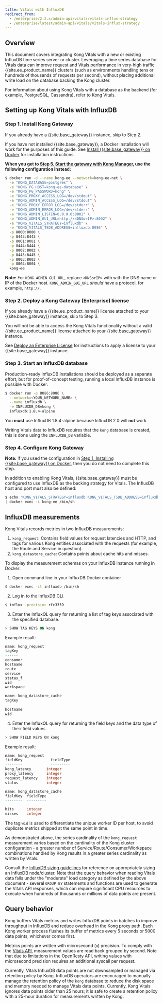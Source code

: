 ```yaml
---
title: Vitals with InfluxDB
redirect_from: 
  - /enterprise/2.2.x/admin-api/vitals/vitals-influx-strategy
  - /enterprise/latest/admin-api/vitals/vitals-influx-strategy
---
```


## Overview

This document covers integrating Kong Vitals with a new or existing InfluxDB
time series server or cluster. Leveraging a time series database for Vitals data
can improve request and Vitals performance in very-high traffic {{site.ee_product_name}}
clusters (such as environments handling tens or hundreds of thousands of
requests per second), without placing additional write load on the database
backing the Kong cluster.

For information about using Kong Vitals with a database as the backend (for example,
PostgreSQL, Cassandra), refer to
[Kong Vitals](/enterprise/{{page.kong_version}}/admin-api/vitals/).

## Setting up Kong Vitals with InfluxDB

### Step 1. Install Kong Gateway

If you already have a {{site.base_gateway}} instance, skip to Step 2.

If you have not installed {{site.base_gateway}}, a Docker installation
will work for the purposes of this guide. 
See [Install {{site.base_gateway}} on Docker](/enterprise/{{page.kong_version}}/deployment/installation/docker)
for installation instructions.

**When you get to
[Step 5. Start the gateway with Kong Manager](/enterprise/{{page.kong_version}}/deployment/installation/docker/#start-gateway),
use the following configuration instead:**

```bash
$ docker run -d --name kong-ee --network=kong-ee-net \
  -e "KONG_DATABASE=postgres" \
  -e "KONG_PG_HOST=kong-ee-database" \
  -e "KONG_PG_PASSWORD=kong" \
  -e "KONG_PROXY_ACCESS_LOG=/dev/stdout" \
  -e "KONG_ADMIN_ACCESS_LOG=/dev/stdout" \
  -e "KONG_PROXY_ERROR_LOG=/dev/stderr" \
  -e "KONG_ADMIN_ERROR_LOG=/dev/stderr" \
  -e "KONG_ADMIN_LISTEN=0.0.0.0:8001" \
  -e "KONG_ADMIN_GUI_URL=http://<DNSorIP>:8002" \
  -e "KONG_VITALS_STRATEGY=influxdb" \
  -e "KONG_VITALS_TSDB_ADDRESS=influxdb:8086" \
  -p 8000:8000 \
  -p 8443:8443 \
  -p 8001:8001 \
  -p 8444:8444 \
  -p 8002:8002 \
  -p 8445:8445 \
  -p 8003:8003 \
  -p 8004:8004 \
  kong-ee
```

<div class="alert alert-ee blue">
<strong>Note:</strong> For <code>KONG_ADMIN_GUI_URL</code>, replace <code>&lt;DNSorIP&gt;</code>
with with the DNS name or IP of the Docker host. <code>KONG_ADMIN_GUI_URL</code>
<i>should</i> have a protocol, for example, <code>http://</code>.
</div>

### Step 2. Deploy a Kong Gateway (Enterprise) license

If you already have a {{site.ee_product_name}} license attached to your {{site.base_gateway}}
instance, skip to Step 3.

You will not be able to access the Kong Vitals functionality without a valid
{{site.ee_product_name}} license attached to your {{site.base_gateway}} instance.

See [Deploy an Enterprise License](/enterprise/{{page.kong_version}}/deployment/licenses/deploy-license)
for instructions to apply a license to your {{site.base_gateway}} instance.

### Step 3. Start an InfluxDB database

Production-ready InfluxDB installations should be deployed as a separate
effort, but for proof-of-concept testing, running a local InfluxDB instance
is possible with Docker:

```bash
$ docker run -p 8086:8086 \
  --network=<YOUR_NETWORK_NAME> \
  --name influxdb \
  -e INFLUXDB_DB=kong \
  influxdb:1.8.4-alpine
```

<div class="alert alert-warning">
You <strong>must</strong> use InfluxDB 1.8.4-alpine because
InfluxDB 2.0 will <strong>not</strong> work.  
</div>

Writing Vitals data to InfluxDB requires that the `kong` database is created, 
this is done using the `INFLUXDB_DB` variable.

### Step 4. Configure Kong Gateway

<div class="alert alert-ee blue">
<strong>Note:</strong> If you used the configuration in 
<a href="#step-1-install-kong-gateway">Step 1. Installing {{site.base_gateway}} on Docker</a>,
then you do not need to complete this step.
</div>

In addition to enabling Kong Vitals, {{site.base_gateway}} must be configured to use InfluxDB as the
backing strategy for Vitals. The InfluxDB host and port must also be defined:

```bash
$ echo "KONG_VITALS_STRATEGY=influxdb KONG_VITALS_TSDB_ADDRESS=influxdb:8086 kong reload exit" \
| docker exec -i kong-ee /bin/sh
```

## InfluxDB measurements

Kong Vitals records metrics in two InfluxDB measurements: 

1. `kong_request`: Contains field values for request latencies and HTTP,
  and tags for various Kong entities associated with the requests (for
  example, the Route and Service in question).
2. `kong_datastore_cache`: Contains points about cache hits and
  misses. 

To display the measurement schemas on your InfluxDB instance running
in Docker:

1. Open command line in your InfluxDB Docker container

  ```sh
  $ docker exec -it influxdb /bin/sh
  ```

2. Log in to the InfluxDB CLI.

  ```sh
  $ influx -precision rfc3339
  ```

3. Enter the InfluxQL query for returning a list of tag keys associated
with the specified database.

  ```sql
  > SHOW TAG KEYS ON kong
  ```

  Example result:

  ```sql
  name: kong_request
  tagKey
  ------
  consumer
  hostname
  route
  service
  status_f
  wid
  workspace

  name: kong_datastore_cache
  tagKey
  ------
  hostname
  wid
  ```

4. Enter the InfluxQL query for returning the field keys and the
data type of their field values.

```sh
> SHOW FIELD KEYS ON kong
```

Example result:

```sql
name: kong_request
fieldKey	         fieldType
--------	         ---------
kong_latency       integer
proxy_latency      integer
request_latency    integer
status             integer

name: kong_datastore_cache
fieldKey  fieldType
--------  ---------

hits      integer
misses    integer
```

The tag `wid` is used to differentiate the unique worker ID per host, to avoid
duplicate metrics shipped at the same point in time.

As demonstrated above, the series cardinality of the `kong_request` measurement
varies based on the cardinality of the Kong cluster configuration - a greater
number of Service/Route/Consumer/Workspace combinations handled by Kong results
in a greater series cardinality as written by Vitals. 



Consult the
[InfluxDB sizing guidelines](https://docs.influxdata.com/influxdb/v1.7/guides/hardware_sizing/)
for reference on appropriately sizing an InfluxDB node/cluster. Note that the
query behavior when reading Vitals data falls under the "moderate" load
category as defined by the above document - several `GROUP BY` statements and
functions are used to generate the Vitals API responses, which can require
significant CPU resources to execute when hundreds of thousands or millions of
data points are present.

## Query behavior

Kong buffers Vitals metrics and writes InfluxDB points in batches to improve
throughput in InfluxDB and reduce overhead in the Kong proxy path. Each Kong
worker process flushes its buffer of metrics every 5 seconds or 5000 data points,
whichever comes first.

Metrics points are written with microsecond (`u`) precision. To comply with
the [Vitals API](/enterprise/{{page.kong_version}}/admin-api/vitals/#vitals-api), measurement
values are read back grouped by second. Note that due to limitations in the
OpenResty API, writing values with microsecond precision requires an additional
syscall per request.

Currently, Vitals InfluxDB data points are not downsampled or managed via
retention policy by Kong. InfluxDB operators are encouraged to manually manage
the retention policy of the `kong` database to reduce the disk space and memory
needed to manage Vitals data points. Currently, Kong Vitals ignores data points
older than 25 hours; it is safe to create a retention policy with a 25-hour
duration for measurements written by Kong.
